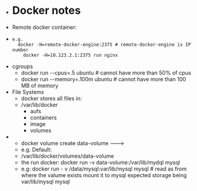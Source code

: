- # Docker notes
- Remote docker container:
- ```
  e.g.
  	docker -H=remote-docker-engine:2375	# remote-docker-engine is IP number
      docker -H=10.123.2.1:2375 run nginx
  ```
- cgroups
	- docker run --cpus=.5 ubuntu                  # cannot have more than 50% of cpus
	- docker run --memory=.100m ubuntu      # cannot have more than 100 MB of memory
- File Systems
	- docker stores all files in:
	- /var/lib/docker
		- aufs
		- containers
		- image
		- volumes
-
	- docker volume create data-volume --->
	- e.g. Default:
	- /var/lib/docker/volumes/data-volume
	- the run docker: docker run -v data-volume:/var/lib/mydql mysql
	- e.g: docker run - v /data/mysql:var/lib/mysql mysql       # read as from where the valume exists mount it to mysql expected storage being var/lib/mysql mysql